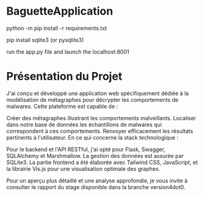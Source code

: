 # BaguetteApplication

python -m pip install -r requirements.txt

pip install sqlite3 (or pysqlite3)

run the app.py file and launch the localhost:8001

# Présentation du Projet

J'ai conçu et développé une application web spécifiquement dédiée à la modélisation de métagraphes pour décrypter les comportements de malwares. Cette plateforme est capable de :

Créer des métagraphes illustrant les comportements malveillants.
Localiser dans notre base de données les échantillons de malwares qui correspondent à ces comportements.
Renvoyer efficacement les résultats pertinents à l'utilisateur.
En ce qui concerne la stack technologique :

Pour le backend et l'API RESTful, j'ai opté pour Flask, Swagger, SQLAlchemy et Marshmallow.
La gestion des données est assurée par SQLite3.
La partie frontend a été élaborée avec Tailwind CSS, JavaScript, et la librairie Vis.js pour une visualisation optimale des graphes.

Pour un aperçu plus détaillé et une analyse approfondie, je vous invite à consulter le rapport du stage disponible dans la branche version4dot0.




